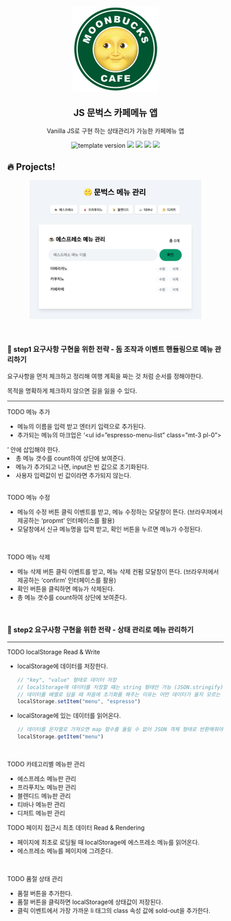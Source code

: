 <p align="middle">
  <img width="200px;" src="./src/images/moonbucks.png"/>
</p>
<h2 align="middle">JS 문벅스 카페메뉴 앱</h2>
<p align="middle">Vanilla JS로 구현 하는 상태관리가 가능한 카페메뉴 앱</p>
<p align="middle">
  <img src="https://img.shields.io/badge/version-1.0.0-blue?style=flat-square" alt="template version"/>
  <img src="https://img.shields.io/badge/language-html-red.svg?style=flat-square"/>
  <img src="https://img.shields.io/badge/language-css-blue.svg?style=flat-square"/>
  <img src="https://img.shields.io/badge/language-js-yellow.svg?style=flat-square"/>
  <a href="https://github.com/blackcoffee-study/js-lv1-book-manual/blob/main/LICENSE" target="_blank">
    <img src="https://img.shields.io/github/license/blackcoffee-study/moonbucks-menu.svg?style=flat-square&label=license&color=08CE5D"/>
  </a>
</p>

## 🔥 Projects!

<p align="middle">
  <img width="400" src="./src/images/moonbucks-main.png">
</p>
<br>

### 🎯 step1 요구사항 구현을 위한 전략 - 돔 조작과 이벤트 핸들링으로 메뉴 관리하기

요구사항을 먼저 체크하고 정리해 여행 계획을 짜는 것 처럼 순서를 정해야한다.

목적을 명확하게 체크하지  않으면 길을 잃을 수 있다.

---

TODO 메뉴 추가
- 메뉴의 이름을 입력 받고 엔터키 입력으로 추가된다.
- 추가되는 메뉴의 마크업은 ‘<ul id=”espresso-menu-list” class=”mt-3 pl-0”></ul>’ 안에 삽입해야 한다.
- 총 메뉴 갯수를 count하여 상단에 보여준다.
- 메뉴가 추가되고 나면, input은 빈 값으로 초기화된다.
- 사용자 입력값이 빈 값이라면 추가되지 않는다.
<br>

TODO 메뉴 수정
- 메뉴의 수정 버튼 클릭 이벤트를 받고, 메뉴 수정하는 모달창이 뜬다. 
(브라우저에서 제공하는 ‘propmt’ 인터페이스를 활용)
- 모달창에서 신규 메뉴명을 입력 받고, 확인 버튼을 누르면 메뉴가 수정된다.
<br>

TODO 메뉴 삭제
- 메뉴 삭제 버튼 클릭 이벤트를 받고, 메뉴 삭제 컨펌 모달창이 뜬다. 
(브라우저에서 제공하는 ‘confirm’ 인터페이스를 활용)
- 확인 버튼을 클릭하면 메뉴가 삭제된다.
- 총 메뉴 갯수를 count하여 상단에 보여준다.
<br>

### 🎯 step2 요구사항 구현을 위한 전략 - 상태 관리로 메뉴 관리하기

---

TODO localStorage Read & Write
- localStorage에 데이터를 저장한다.
    
    ```jsx
    // "key", "value" 형태로 데이터 저장
    // localStorage에 데이터를 저장할 떄는 string 형태만 가능 (JSON.stringify)
    // 데이터를 배열로 담을 때 처음에 초기화를 해주는 이유는 어떤 데이터가 올지 모르는 경우 push 메서드를 사용할 수 없음
    localStorage.setItem("menu", "espresso")
    ```
    
- localStorage에 있는 데이터를 읽어온다.
    ```jsx
    // 데이터를 문자열로 가져오면 map 함수를 돌릴 수 없어 JSON 객체 형태로 반환해줘야함 (JSON.parse)
    localStorage.getItem("menu")
    ```
<br>

TODO 카테고리별 메뉴판 관리
- 에스프레소 메뉴판 관리
- 프라푸치노 메뉴판 관리
- 블렌디드 메뉴판 관리
- 티바나 메뉴판 관리
- 디저트 메뉴판 관리

TODO 페이지 접근시 최초 데이터 Read & Rendering
- 페이지에 최초로 로딩될 때 localStorage에 에스프레소 메뉴를 읽어온다.
- 에스프레소 메뉴를 페이지에 그려준다.
<br>

TODO 품절 상태 관리
- 품절 버튼을 추가한다.
- 품절 버튼을 클릭하면 localStorage에 상태값이 저장된다.
- 클릭 이벤트에서 가장 가까운 li 태그의 class 속성 값에 sold-out을 추가한다.
<br>
